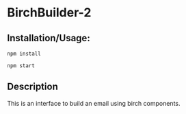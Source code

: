 # BirchBuilder-2

## Installation/Usage:

```npm install```

```npm start```

## Description

This is an interface to build an email using birch components.